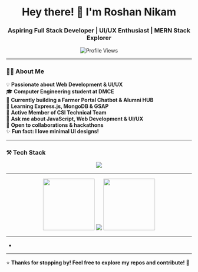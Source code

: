 <!-- HEADER -->
<h1 align="center">Hey there! 👋 I'm Roshan Nikam</h1>
<h3 align="center">Aspiring Full Stack Developer | UI/UX Enthusiast | MERN Stack Explorer</h3>

<p align="center">
  <img src="https://komarev.com/ghpvc/?username=roshannikam&label=Profile%20Views&color=0e75b6&style=flat" alt="Profile Views" />
</p>

---

<!-- ABOUT SECTION -->
### 🧑‍💻 About Me  
💡 **Passionate about Web Development & UI/UX**  
🎓 **Computer Engineering student at DMCE**  
🔭 **Currently building a Farmer Portal Chatbot & Alumni HUB**  
🌱 **Learning Express.js, MongoDB & GSAP**  
📌 **Active Member of CSI Technical Team**  
💬 **Ask me about JavaScript, Web Development & UI/UX**  
🚀 **Open to collaborations & hackathons**  
✨ **Fun fact: I love minimal UI designs!**  

---

<!-- TECH STACK -->
### ⚒️ Tech Stack  
<p align="center">
  <img src="https://skillicons.dev/icons?i=html,css,js,nodejs,express,mongodb,git,figma" />
</p>

---

<p align="center">
  <img src="https://github-readme-stats.vercel.app/api?username=roshannikam&show_icons=true&theme=transparent&hide_border=true" height="140px" />
<img src="https://img.shields.io/badge/GitHub%20Streak-🔥%20100%20Days-red?style=for-the-badge" />
  <img src="https://github-readme-stats.vercel.app/api/top-langs/?username=roshannikam&layout=compact&theme=transparent&hide_border=true" height="140px" />
</p>

---


-
---

⭐ **Thanks for stopping by! Feel free to explore my repos and contribute! 🚀**  

